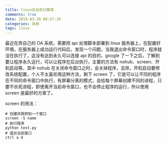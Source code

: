 ```yaml
---
title: linux后台执行脚本
comments: true
date: 2019-03-20 08:57:29
categories: 系统
tags: linux
---
```


最近在弄自己的 OA 系统，需要把 api 处理脚本部署到 linux 服务器上，在配置好环境，在服务器上成功运行代码后，发现一个问题，当我退出命令窗口时，程序就没在执行了，这没有达到永久可以连接 api 的目的，google 了一下之后，了解到要让程序永久运行，可以让程序在后台执行，主要的方法有 nohub、screen、开机启动等，其中 nohub 在关闭命令窗口之时，会关掉程序，去除，开机启动要修改系统配置，个人不太喜欢用这种方法，剩下 screen 了，它是可以让不同的程序在不同的命令窗口中执行，有屏幕分离的模式，会给每个屏幕创建不同的进程，只要不杀死进程，即使离开当前命令窗口，也不会停止程序的运行，所以使用 screen 是最好的方案了。

<!--more-->

screen 的用法：

```shell
# 创建并跳转到一个窗口
screen -S name
# 执行程序
python test.py
# 退出当前窗口
ctrl a d
```
